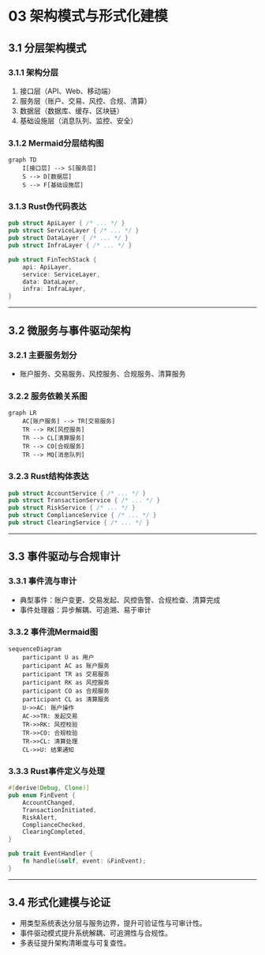 # 03 架构模式与形式化建模

## 3.1 分层架构模式

### 3.1.1 架构分层

1. 接口层（API、Web、移动端）
2. 服务层（账户、交易、风控、合规、清算）
3. 数据层（数据库、缓存、区块链）
4. 基础设施层（消息队列、监控、安全）

### 3.1.2 Mermaid分层结构图

```mermaid
graph TD
    I[接口层] --> S[服务层]
    S --> D[数据层]
    S --> F[基础设施层]
```

### 3.1.3 Rust伪代码表达

```rust
pub struct ApiLayer { /* ... */ }
pub struct ServiceLayer { /* ... */ }
pub struct DataLayer { /* ... */ }
pub struct InfraLayer { /* ... */ }

pub struct FinTechStack {
    api: ApiLayer,
    service: ServiceLayer,
    data: DataLayer,
    infra: InfraLayer,
}
```

---

## 3.2 微服务与事件驱动架构

### 3.2.1 主要服务划分

- 账户服务、交易服务、风控服务、合规服务、清算服务

### 3.2.2 服务依赖关系图

```mermaid
graph LR
    AC[账户服务] --> TR[交易服务]
    TR --> RK[风控服务]
    TR --> CL[清算服务]
    TR --> CO[合规服务]
    TR --> MQ[消息队列]
```

### 3.2.3 Rust结构体表达

```rust
pub struct AccountService { /* ... */ }
pub struct TransactionService { /* ... */ }
pub struct RiskService { /* ... */ }
pub struct ComplianceService { /* ... */ }
pub struct ClearingService { /* ... */ }
```

---

## 3.3 事件驱动与合规审计

### 3.3.1 事件流与审计

- 典型事件：账户变更、交易发起、风控告警、合规检查、清算完成
- 事件处理器：异步解耦、可追溯、易于审计

### 3.3.2 事件流Mermaid图

```mermaid
sequenceDiagram
    participant U as 用户
    participant AC as 账户服务
    participant TR as 交易服务
    participant RK as 风控服务
    participant CO as 合规服务
    participant CL as 清算服务
    U->>AC: 账户操作
    AC->>TR: 发起交易
    TR->>RK: 风控校验
    TR->>CO: 合规校验
    TR->>CL: 清算处理
    CL->>U: 结果通知
```

### 3.3.3 Rust事件定义与处理

```rust
#[derive(Debug, Clone)]
pub enum FinEvent {
    AccountChanged,
    TransactionInitiated,
    RiskAlert,
    ComplianceChecked,
    ClearingCompleted,
}

pub trait EventHandler {
    fn handle(&self, event: &FinEvent);
}
```

---

## 3.4 形式化建模与论证

- 用类型系统表达分层与服务边界，提升可验证性与可审计性。
- 事件驱动模式提升系统解耦、可追溯性与合规性。
- 多表征提升架构清晰度与可复查性。
